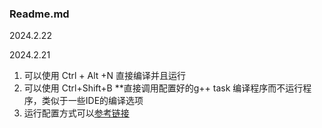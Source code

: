### Readme.md

2024.2.22




2024.2.21
1. 可以使用 Ctrl + Alt +N 直接编译并且运行
2. 可以使用 Ctrl+Shift+B **直接调用配置好的g++ task 编译程序而不运行程序，类似于一些IDE的编译选项
3. 运行配置方式可以[参考链接](https://zhuanlan.zhihu.com/p/80659895)

